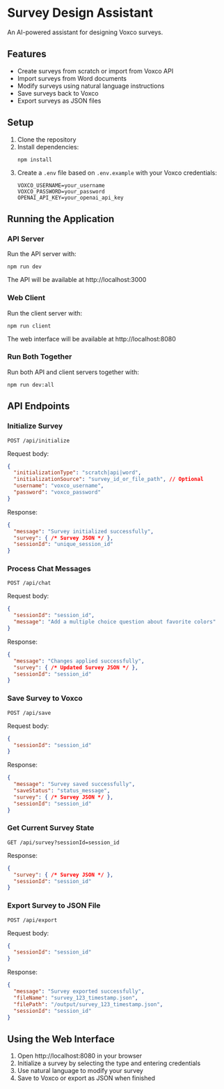 # Survey Design Assistant

An AI-powered assistant for designing Voxco surveys.

## Features

- Create surveys from scratch or import from Voxco API
- Import surveys from Word documents
- Modify surveys using natural language instructions
- Save surveys back to Voxco
- Export surveys as JSON files

## Setup

1. Clone the repository
2. Install dependencies:
   ```
   npm install
   ```
3. Create a `.env` file based on `.env.example` with your Voxco credentials:
   ```
   VOXCO_USERNAME=your_username
   VOXCO_PASSWORD=your_password
   OPENAI_API_KEY=your_openai_api_key
   ```

## Running the Application

### API Server

Run the API server with:

```
npm run dev
```

The API will be available at http://localhost:3000

### Web Client

Run the client server with:

```
npm run client
```

The web interface will be available at http://localhost:8080

### Run Both Together

Run both API and client servers together with:

```
npm run dev:all
```

## API Endpoints

### Initialize Survey

```
POST /api/initialize
```

Request body:
```json
{
  "initializationType": "scratch|api|word",
  "initializationSource": "survey_id_or_file_path", // Optional
  "username": "voxco_username",
  "password": "voxco_password"
}
```

Response:
```json
{
  "message": "Survey initialized successfully",
  "survey": { /* Survey JSON */ },
  "sessionId": "unique_session_id"
}
```

### Process Chat Messages

```
POST /api/chat
```

Request body:
```json
{
  "sessionId": "session_id",
  "message": "Add a multiple choice question about favorite colors"
}
```

Response:
```json
{
  "message": "Changes applied successfully",
  "survey": { /* Updated Survey JSON */ },
  "sessionId": "session_id"
}
```

### Save Survey to Voxco

```
POST /api/save
```

Request body:
```json
{
  "sessionId": "session_id"
}
```

Response:
```json
{
  "message": "Survey saved successfully",
  "saveStatus": "status_message",
  "survey": { /* Survey JSON */ },
  "sessionId": "session_id"
}
```

### Get Current Survey State

```
GET /api/survey?sessionId=session_id
```

Response:
```json
{
  "survey": { /* Survey JSON */ },
  "sessionId": "session_id"
}
```

### Export Survey to JSON File

```
POST /api/export
```

Request body:
```json
{
  "sessionId": "session_id"
}
```

Response:
```json
{
  "message": "Survey exported successfully",
  "fileName": "survey_123_timestamp.json",
  "filePath": "/output/survey_123_timestamp.json",
  "sessionId": "session_id"
}
```

## Using the Web Interface

1. Open http://localhost:8080 in your browser
2. Initialize a survey by selecting the type and entering credentials
3. Use natural language to modify your survey
4. Save to Voxco or export as JSON when finished
